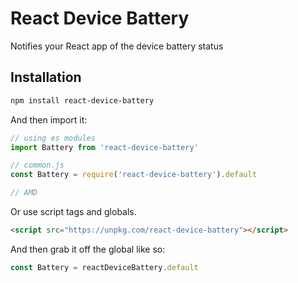 # React Device Battery

Notifies your React app of the device battery status

Installation
------------

```bash
npm install react-device-battery
```

And then import it:

```js
// using es modules
import Battery from 'react-device-battery'

// common.js
const Battery = require('react-device-battery').default

// AMD

```

Or use script tags and globals.

```html
<script src="https://unpkg.com/react-device-battery"></script>
```

And then grab it off the global like so:

```js
const Battery = reactDeviceBattery.default
```
